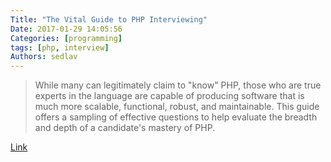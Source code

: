 ```yaml
---
Title: "The Vital Guide to PHP Interviewing"
Date: 2017-01-29 14:05:56
Categories: [programming]
tags: [php, interview]
Authors: sedlav
---
```


> While many can legitimately claim to "know" PHP, those who are true experts in the language are capable of producing software that is much more scalable, functional, robust, and maintainable. This guide offers a sampling of effective questions to help evaluate the breadth and depth of a candidate's mastery of PHP.

[Link](http://mnapoli.fr/anonymous-classes-in-tests/)
